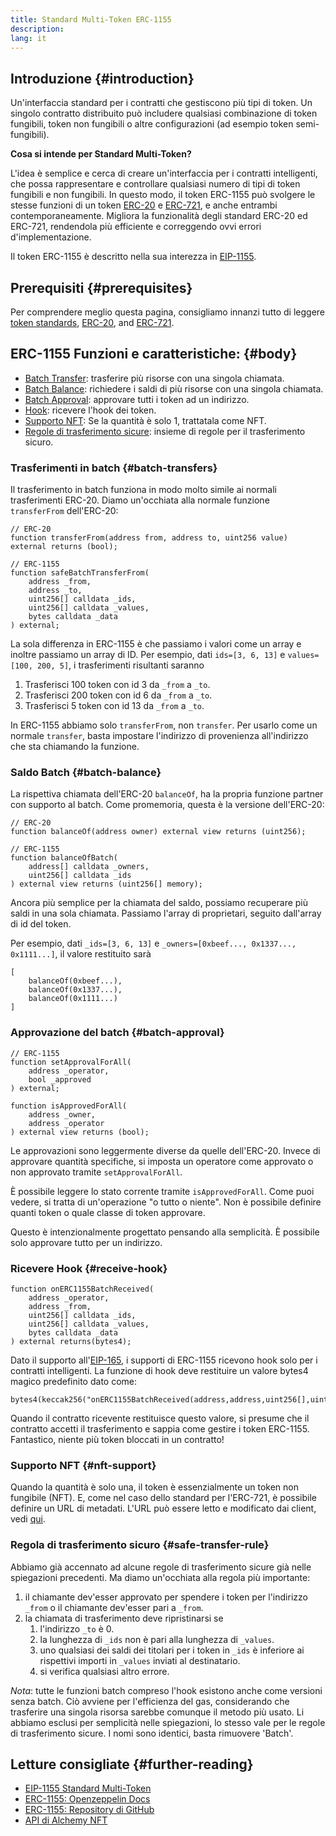 ```yaml
---
title: Standard Multi-Token ERC-1155
description:
lang: it
---
```


## Introduzione {#introduction}

Un'interfaccia standard per i contratti che gestiscono più tipi di token. Un singolo contratto distribuito può includere qualsiasi combinazione di token fungibili, token non fungibili o altre configurazioni (ad esempio token semi-fungibili).

**Cosa si intende per Standard Multi-Token?**

L'idea è semplice e cerca di creare un'interfaccia per i contratti intelligenti, che possa rappresentare e controllare qualsiasi numero di tipi di token fungibili e non fungibili. In questo modo, il token ERC-1155 può svolgere le stesse funzioni di un token [ERC-20](/developers/docs/standards/tokens/erc-20/) e [ERC-721](/developers/docs/standards/tokens/erc-721/), e anche entrambi contemporaneamente. Migliora la funzionalità degli standard ERC-20 ed ERC-721, rendendola più efficiente e correggendo ovvi errori d'implementazione.

Il token ERC-1155 è descritto nella sua interezza in [EIP-1155](https://eips.ethereum.org/EIPS/eip-1155).

## Prerequisiti {#prerequisites}

Per comprendere meglio questa pagina, consigliamo innanzi tutto di leggere [token standards](/developers/docs/standards/tokens/), [ERC-20](/developers/docs/standards/tokens/erc-20/), and [ERC-721](/developers/docs/standards/tokens/erc-721/).

## ERC-1155 Funzioni e caratteristiche: {#body}

- [Batch Transfer](#batch_transfers): trasferire più risorse con una singola chiamata.
- [Batch Balance](#batch_transfers): richiedere i saldi di più risorse con una singola chiamata.
- [Batch Approval](#batch_approval): approvare tutti i token ad un indirizzo.
- [Hook](#recieve_hook): ricevere l'hook dei token.
- [Supporto NFT](#nft_support): Se la quantità è solo 1, trattatala come NFT.
- [Regole di trasferimento sicure](#safe_transfer_rule): insieme di regole per il trasferimento sicuro.

### Trasferimenti in batch {#batch-transfers}

Il trasferimento in batch funziona in modo molto simile ai normali trasferimenti ERC-20. Diamo un'occhiata alla normale funzione `transferFrom` dell'ERC-20:

```solidity
// ERC-20
function transferFrom(address from, address to, uint256 value) external returns (bool);

// ERC-1155
function safeBatchTransferFrom(
    address _from,
    address _to,
    uint256[] calldata _ids,
    uint256[] calldata _values,
    bytes calldata _data
) external;
```

La sola differenza in ERC-1155 è che passiamo i valori come un array e inoltre passiamo un array di ID. Per esempio, dati `ids=[3, 6, 13]` e `values=[100, 200, 5]`, i trasferimenti risultanti saranno

1. Trasferisci 100 token con id 3 da `_from` a `_to`.
2. Trasferisci 200 token con id 6 da `_from` a `_to`.
3. Trasferisci 5 token con id 13 da `_from` a `_to`.

In ERC-1155 abbiamo solo `transferFrom`, non `transfer`. Per usarlo come un normale `transfer`, basta impostare l'indirizzo di provenienza all'indirizzo che sta chiamando la funzione.

### Saldo Batch {#batch-balance}

La rispettiva chiamata dell'ERC-20 `balanceOf`, ha la propria funzione partner con supporto al batch. Come promemoria, questa è la versione dell'ERC-20:

```solidity
// ERC-20
function balanceOf(address owner) external view returns (uint256);

// ERC-1155
function balanceOfBatch(
    address[] calldata _owners,
    uint256[] calldata _ids
) external view returns (uint256[] memory);
```

Ancora più semplice per la chiamata del saldo, possiamo recuperare più saldi in una sola chiamata. Passiamo l'array di proprietari, seguito dall'array di id del token.

Per esempio, dati `_ids=[3, 6, 13]` e `_owners=[0xbeef..., 0x1337..., 0x1111...]`, il valore restituito sarà

```solidity
[
    balanceOf(0xbeef...),
    balanceOf(0x1337...),
    balanceOf(0x1111...)
]
```

### Approvazione del batch {#batch-approval}

```solidity
// ERC-1155
function setApprovalForAll(
    address _operator,
    bool _approved
) external;

function isApprovedForAll(
    address _owner,
    address _operator
) external view returns (bool);
```

Le approvazioni sono leggermente diverse da quelle dell'ERC-20. Invece di approvare quantità specifiche, si imposta un operatore come approvato o non approvato tramite `setApprovalForAll`.

È possibile leggere lo stato corrente tramite `isApprovedForAll`. Come puoi vedere, si tratta di un'operazione "o tutto o niente". Non è possibile definire quanti token o quale classe di token approvare.

Questo è intenzionalmente progettato pensando alla semplicità. È possibile solo approvare tutto per un indirizzo.

### Ricevere Hook {#receive-hook}

```solidity
function onERC1155BatchReceived(
    address _operator,
    address _from,
    uint256[] calldata _ids,
    uint256[] calldata _values,
    bytes calldata _data
) external returns(bytes4);
```

Dato il supporto all'[EIP-165](https://eips.ethereum.org/EIPS/eip-165), i supporti di ERC-1155 ricevono hook solo per i contratti intelligenti. La funzione di hook deve restituire un valore bytes4 magico predefinito dato come:

```solidity
bytes4(keccak256("onERC1155BatchReceived(address,address,uint256[],uint256[],bytes)"))
```

Quando il contratto ricevente restituisce questo valore, si presume che il contratto accetti il trasferimento e sappia come gestire i token ERC-1155. Fantastico, niente più token bloccati in un contratto!

### Supporto NFT {#nft-support}

Quando la quantità è solo una, il token è essenzialmente un token non fungibile (NFT). E, come nel caso dello standard per l'ERC-721, è possibile definire un URL di metadati. L'URL può essere letto e modificato dai client, vedi [qui](https://eips.ethereum.org/EIPS/eip-1155#metadata).

### Regola di trasferimento sicuro {#safe-transfer-rule}

Abbiamo già accennato ad alcune regole di trasferimento sicure già nelle spiegazioni precedenti. Ma diamo un'occhiata alla regola più importante:

1. il chiamante dev'esser approvato per spendere i token per l'indirizzo `_from` o il chiamante dev'esser pari a `_from`.
2. la chiamata di trasferimento deve ripristinarsi se
   1. l'indirizzo `_to` è 0.
   2. la lunghezza di `_ids` non è pari alla lunghezza di `_values`.
   3. uno qualsiasi dei saldi dei titolari per i token in `_ids` è inferiore ai rispettivi importi in `_values` inviati al destinatario.
   4. si verifica qualsiasi altro errore.

_Nota_: tutte le funzioni batch compreso l'hook esistono anche come versioni senza batch. Ciò avviene per l'efficienza del gas, considerando che trasferire una singola risorsa sarebbe comunque il metodo più usato. Li abbiamo esclusi per semplicità nelle spiegazioni, lo stesso vale per le regole di trasferimento sicure. I nomi sono identici, basta rimuovere 'Batch'.

## Letture consigliate {#further-reading}

- [EIP-1155 Standard Multi-Token](https://eips.ethereum.org/EIPS/eip-1155)
- [ERC-1155: Openzeppelin Docs](https://docs.openzeppelin.com/contracts/3.x/erc1155)
- [ERC-1155: Repository di GitHub](https://github.com/enjin/erc-1155)
- [API di Alchemy NFT](https://docs.alchemy.com/alchemy/enhanced-apis/nft-api)
